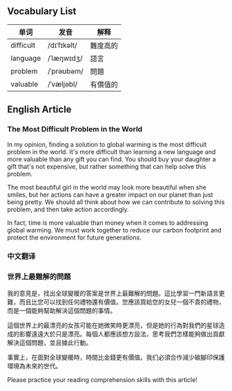 ## Vocabulary List
| 单词 | 发音 | 解释 |
|------|------|------|
| difficult | /dɪˈfɪkəlt/ | 難度高的 |
| language | /ˈlæŋwɪdʒ/ | 語言 |
| problem | /ˈprəʊbəm/ | 問題 |
| valuable | /ˈvæljəbl/ | 有價值的 |

## English Article

### The Most Difficult Problem in the World

In my opinion, finding a solution to global warming is the most difficult problem in the world. It's more difficult than learning a new language and more valuable than any gift you can find. You should buy your daughter a gift that's not expensive, but rather something that can help solve this problem.

The most beautiful girl in the world may look more beautiful when she smiles, but her actions can have a greater impact on our planet than just being pretty. We should all think about how we can contribute to solving this problem, and then take action accordingly.

In fact, time is more valuable than money when it comes to addressing global warming. We must work together to reduce our carbon footprint and protect the environment for future generations.

### 中文翻译

### 世界上最難解的問題

我的意見是，找出全球變暖的答案是世界上最難解的問題。這比學習一門新語言更難，而且比您可以找到任何禮物還有價值。您應該買給您的女兒一個不貴的禮物，而是一個能夠幫助解決這個問題的事情。

這個世界上的最漂亮的女孩可能在她微笑時更漂亮，但是她的行為對我們的星球造成的影響遠遠大於只是漂亮。每個人都應該想方設法，思考我們怎樣能夠做出貢獻解決這個問題，並且據此行動。

事實上，在面對全球變暖時，時間比金錢更有價值。我们必須合作減少碳腳印保護環境為未來的世代。

Please practice your reading comprehension skills with this article!